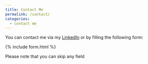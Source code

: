 ```yaml
---
title: Contact Me
permalink: /contact/
categories: 
  - contact me
---
```


You can contact me via my [LinkedIn](https://www.linkedin.com/in/oleksandr-d-bondarev/?locale=en_US) or by filling the following form:

{% include form.html %}

Please note that you can skip any field
